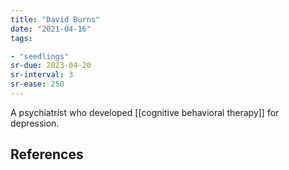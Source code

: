 ```yaml
---
title: "David Burns"
date: "2021-04-16"
tags:

- "seedlings"
sr-due: 2023-04-20
sr-interval: 3
sr-ease: 250
---
```


A psychiatrist who developed [[cognitive behavioral therapy]] for depression.

## References

